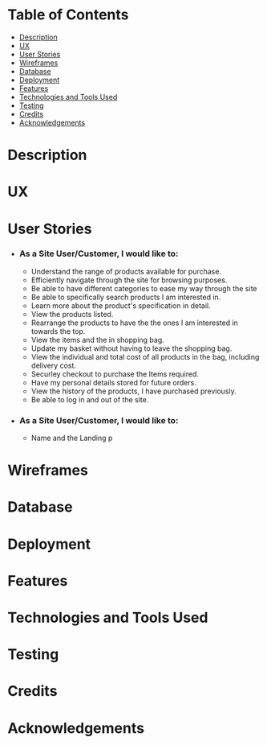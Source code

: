 # Table of Contents

- [Description](#description)
- [UX](#ux)
- [User Stories](#user-stories)
- [Wireframes](#wireframes)
- [Database](#database)
- [Deployment](#deployment)
- [Features](#features)
- [Technologies and Tools Used](#technologies-and-tools-used)
- [Testing](#testing)
- [Credits](#credits)
- [Acknowledgements](#acknowledgements)


# Description
# UX
# User Stories
- ### As a Site User/Customer, I would like to:
    - Understand the range of products available for purchase.
    - Efficiently navigate through the site for browsing purposes.
    - Be able to have different categories to ease my way through the site
    - Be able to specifically search products I am interested in. 
    - Learn more about the product's specification in detail. 
    - View the products listed. 
    - Rearrange the products to have the the ones I am interested in towards the top. 
    - View the items and the in shopping bag.
    - Update my basket without having to leave the shopping bag. 
    - View the individual and total cost of all products in the bag, including delivery cost. 
    - Securley checkout to purchase the Items required. 
    - Have my personal details stored for future orders.
    - View the history of the products, I have purchased previously. 
    - Be able to log in and out of the site. 

- ### As a Site User/Customer, I would like to:
    - Name and the Landing p



# Wireframes
# Database
# Deployment
# Features
# Technologies and Tools Used
# Testing
# Credits
# Acknowledgements